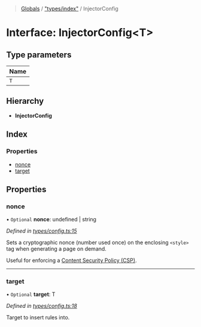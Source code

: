 > [Globals](../README.md) / ["types/index"](../modules/_types_index_.md) / InjectorConfig

# Interface: InjectorConfig\<T>

## Type parameters

| Name |
| ---- |
| `T`  |

## Hierarchy

- **InjectorConfig**

## Index

### Properties

- [nonce](_types_index_.injectorconfig.md#nonce)
- [target](_types_index_.injectorconfig.md#target)

## Properties

### nonce

• `Optional` **nonce**: undefined \| string

_Defined in [types/config.ts:15](https://github.com/kenoxa/beamwind/blob/main/packages/beamwind/src/types/config.ts#L15)_

Sets a cryptographic nonce (number used once) on the enclosing `<style>` tag when generating a page on demand.

Useful for enforcing a [Content Security Policy (CSP)](https://developer.mozilla.org/docs/Web/HTTP/CSP).

---

### target

• `Optional` **target**: T

_Defined in [types/config.ts:18](https://github.com/kenoxa/beamwind/blob/main/packages/beamwind/src/types/config.ts#L18)_

Target to insert rules into.
